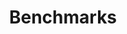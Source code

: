 ---
layout: posts_by_category
categories: benchmark
title: Benchmarks
permalink: /category/benchmark
---